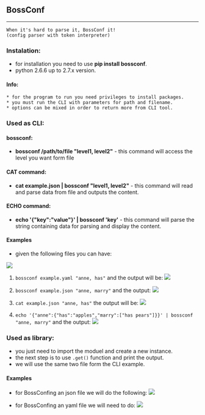 ## BossConf
----------
```
When it's hard to parse it, BossConf it!
(config parser with token interpreter)
```

### Instalation:
  * for installation you need to use **pip install bossconf**.
  * python 2.6.6 up to 2.7.x version.

#### Info:
    * for the program to run you need privileges to install packages.
    * you must run the CLI with parameters for path and filename.
    * options can be mixed in order to return more from CLI tool.


### Used as CLI:

#### bossconf:  
  * **bossconf /path/to/file "level1, level2"** - this command will access the level you want form file

#### CAT command:
  * **cat example.json &#124; bossconf "level1, level2"** - this command will read and parse data from file and outputs the content.

#### ECHO command:
  * **echo '{"key":"value"}' &#124; bossconf 'key'** - this command will parse the string containing data for parsing and display the content.

#### Examples
 * given the following files you can have:

![](https://s22.postimg.org/f11tyxzox/json_dev.png)

1. `bossconf example.yaml "anne, has"` and the output will be:
![](https://s17.postimg.org/p70db1ozj/parser_yaml.png)

2. `bossconf example.json "anne, marry"` and the output:
![](https://s22.postimg.org/3r943zunl/parser_json.png)

3. `cat example.json "anne, has"` the output will be:
![](https://s21.postimg.org/rnyka46x3/catcommand.png)

4. `echo '{"anne":{"has":"apples","marry":["has pears"]}}' | bossconf "anne, marry"` and the output:
![](https://s17.postimg.org/7iyco8sb3/echocommand.png)

### Used as library:
 * you just need to import the moduel and create a new instance.
 * the next step is to use `.get()` function and print the output.
 * we will use the same two file form the CLI example.

#### Examples
 * for BossConfing an json file we will do the following:
![](https://s11.postimg.org/xq5qn4dir/config_get.png)

 * for BossConfing an yaml file we will need to do:
![](https://s15.postimg.org/ipx9hvg97/config_get_yaml.png)

